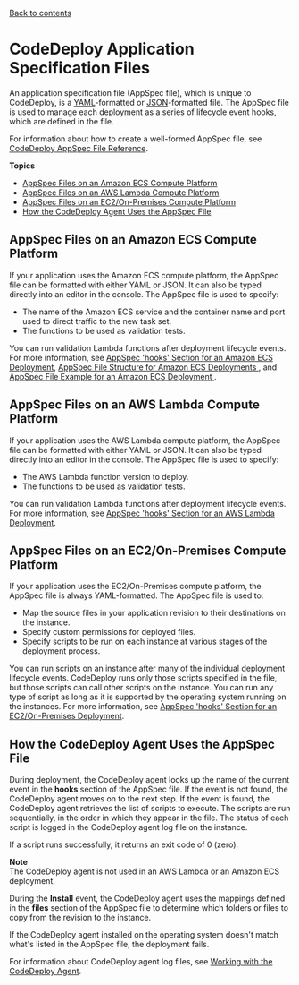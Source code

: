 [Back to contents](index.md)

# CodeDeploy Application Specification Files<a name="application-specification-files"></a>

An application specification file \(AppSpec file\), which is unique to CodeDeploy, is a [YAML](http://www.yaml.org)\-formatted or [JSON](http://www.json.org)\-formatted file\. The AppSpec file is used to manage each deployment as a series of lifecycle event hooks, which are defined in the file\.

For information about how to create a well\-formed AppSpec file, see [CodeDeploy AppSpec File Reference](reference-appspec-file.md)\.

**Topics**
+ [AppSpec Files on an Amazon ECS Compute Platform](#appspec-files-on-ecs-compute-platform)
+ [AppSpec Files on an AWS Lambda Compute Platform](#appspec-files-on-lambda-compute-platform)
+ [AppSpec Files on an EC2/On\-Premises Compute Platform](#appspec-files-on-server-compute-platform)
+ [How the CodeDeploy Agent Uses the AppSpec File](#application-specification-files-agent-usage)

## AppSpec Files on an Amazon ECS Compute Platform<a name="appspec-files-on-ecs-compute-platform"></a>

If your application uses the Amazon ECS compute platform, the AppSpec file can be formatted with either YAML or JSON\. It can also be typed directly into an editor in the console\. The AppSpec file is used to specify:
+ The name of the Amazon ECS service and the container name and port used to direct traffic to the new task set\.
+ The functions to be used as validation tests\.

You can run validation Lambda functions after deployment lifecycle events\. For more information, see [AppSpec 'hooks' Section for an Amazon ECS Deployment](reference-appspec-file-structure-hooks.md#appspec-hooks-ecs), [ AppSpec File Structure for Amazon ECS Deployments ](reference-appspec-file-structure.md#ecs-appspec-structure), and [ AppSpec File Example for an Amazon ECS Deployment ](reference-appspec-file-example.md#appspec-file-example-ecs)\.

## AppSpec Files on an AWS Lambda Compute Platform<a name="appspec-files-on-lambda-compute-platform"></a>

If your application uses the AWS Lambda compute platform, the AppSpec file can be formatted with either YAML or JSON\. It can also be typed directly into an editor in the console\. The AppSpec file is used to specify:
+ The AWS Lambda function version to deploy\.
+ The functions to be used as validation tests\.

You can run validation Lambda functions after deployment lifecycle events\. For more information, see [AppSpec 'hooks' Section for an AWS Lambda Deployment](reference-appspec-file-structure-hooks.md#appspec-hooks-lambda)\.

## AppSpec Files on an EC2/On\-Premises Compute Platform<a name="appspec-files-on-server-compute-platform"></a>

If your application uses the EC2/On\-Premises compute platform, the AppSpec file is always YAML\-formatted\. The AppSpec file is used to:
+ Map the source files in your application revision to their destinations on the instance\.
+ Specify custom permissions for deployed files\.
+ Specify scripts to be run on each instance at various stages of the deployment process\.

You can run scripts on an instance after many of the individual deployment lifecycle events\. CodeDeploy runs only those scripts specified in the file, but those scripts can call other scripts on the instance\. You can run any type of script as long as it is supported by the operating system running on the instances\. For more information, see [AppSpec 'hooks' Section for an EC2/On\-Premises Deployment](reference-appspec-file-structure-hooks.md#appspec-hooks-server)\. 

## How the CodeDeploy Agent Uses the AppSpec File<a name="application-specification-files-agent-usage"></a>

During deployment, the CodeDeploy agent looks up the name of the current event in the **hooks** section of the AppSpec file\. If the event is not found, the CodeDeploy agent moves on to the next step\. If the event is found, the CodeDeploy agent retrieves the list of scripts to execute\. The scripts are run sequentially, in the order in which they appear in the file\. The status of each script is logged in the CodeDeploy agent log file on the instance\. 

If a script runs successfully, it returns an exit code of 0 \(zero\)\.

**Note**  
 The CodeDeploy agent is not used in an AWS Lambda or an Amazon ECS deployment\. 

During the **Install** event, the CodeDeploy agent uses the mappings defined in the **files** section of the AppSpec file to determine which folders or files to copy from the revision to the instance\.

If the CodeDeploy agent installed on the operating system doesn't match what's listed in the AppSpec file, the deployment fails\.

For information about CodeDeploy agent log files, see [Working with the CodeDeploy Agent](codedeploy-agent.md)\.